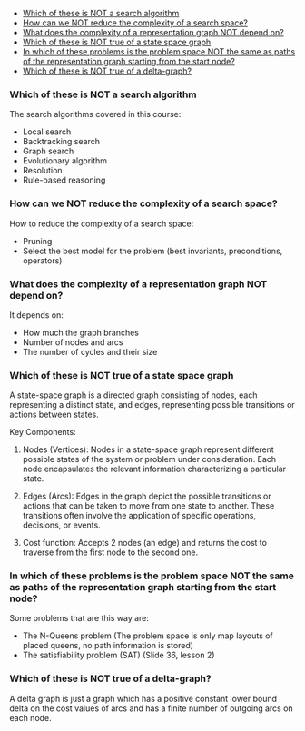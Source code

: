 - [Which of these is NOT a search algorithm](#which-of-these-is-not-a-search-algorithm)
- [How can we NOT reduce the complexity of a search space?](#how-can-we-not-reduce-the-complexity-of-a-search-space)
- [What does the complexity of a representation graph NOT depend on?](#what-does-the-complexity-of-a-representation-graph-not-depend-on)
- [Which of these is NOT true of a state space graph](#which-of-these-is-not-true-of-a-state-space-graph)
- [In which of these problems is the problem space NOT the same as paths of the representation graph starting from the start node?](#in-which-of-these-problems-is-the-problem-space-not-the-same-as-paths-of-the-representation-graph-starting-from-the-start-node)
- [Which of these is NOT true of a delta-graph?](#which-of-these-is-not-true-of-a-delta-graph)


### Which of these is NOT a search algorithm

The search algorithms covered in this course:
- Local search
- Backtracking search
- Graph search
- Evolutionary algorithm
- Resolution
- Rule-based reasoning

### How can we NOT reduce the complexity of a search space?

How to reduce the complexity of a search space:
- Pruning
- Select the best model for the problem (best invariants, preconditions, operators)

### What does the complexity of a representation graph NOT depend on?

It depends on:
- How much the graph branches
- Number of nodes and arcs
- The number of cycles and their size

### Which of these is NOT true of a state space graph

A state-space graph is a directed graph consisting of nodes, each representing a distinct state, and edges, representing possible transitions or actions between states.

Key Components:
1. Nodes (Vertices): Nodes in a state-space graph represent different possible states of the system or problem under consideration. Each node encapsulates the relevant information characterizing a particular state.

2. Edges (Arcs): Edges in the graph depict the possible transitions or actions that can be taken to move from one state to another. These transitions often involve the application of specific operations, decisions, or events.

3. Cost function: Accepts 2 nodes (an edge) and returns the cost to traverse from the first node to the second one. 

### In which of these problems is the problem space NOT the same as paths of the representation graph starting from the start node?

Some problems that are this way are:
- The N-Queens problem (The problem space is only map layouts of placed queens, no path information is stored)
- The satisfiability problem (SAT) (Slide 36, lesson 2)

### Which of these is NOT true of a delta-graph?

A delta graph is just a graph which has a positive constant lower bound delta on the cost values of arcs and has a finite number of outgoing arcs on each node.
